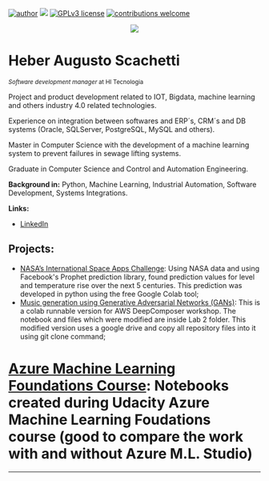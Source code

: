 [![author](https://img.shields.io/badge/author-heber%20augusto-red.svg)](https://www.linkedin.com/in/heberscachetti/) [![](https://img.shields.io/badge/python-3.7+-blue.svg)](https://www.python.org/downloads/release/python-365/) [![GPLv3 license](https://img.shields.io/badge/License-GPLv3-blue.svg)](http://perso.crans.org/besson/LICENSE.html) [![contributions welcome](https://img.shields.io/badge/contributions-welcome-brightgreen.svg?style=flat)](https://github.com/heber-augusto/data-science/issues)

<p align="center">
  <img src="banner.png" >
</p>

# Heber Augusto Scachetti
<sub>*Software development manager* at HI Tecnologia</sub>

Project and product development related to IOT, Bigdata, machine learning and others industry 4.0 related technologies.

Experience on integration between softwares and ERP´s, CRM´s and DB systems (Oracle, SQLServer, PostgreSQL, MySQL and others).

Master in Computer Science with the development of a machine learning system to prevent failures in sewage lifting systems.

Graduate in Computer Science and Control and Automation Engineering.

**Background in:** Python, Machine Learning, Industrial Automation, Software Development, Systems Integrations.

**Links:**
* [LinkedIn](https://www.linkedin.com/in/heberscachetti/)

## Projects:
* [NASA’s International Space Apps Challenge](https://github.com/heber-augusto/planetaagua/blob/master/data/InterfaceDadosNASA.ipynb):  Using NASA data and using Facebook's Prophet prediction library, found prediction values for level and temperature rise over the next 5 centuries. This prediction was developed in python using the free Google Colab tool;
* [Music generation using Generative Adversarial Networks (GANs)](https://github.com/heber-augusto/aws-deepcomposer-samples): This is a colab runnable version for AWS DeepComposer workshop. The notebook and files which were modified are inside Lab 2 folder. This modified version uses a google drive and copy all repository files into it using git clone command;
# [Azure Machine Learning Foundations Course](https://github.com/heber-augusto/udacity-azure-ml-foudations): Notebooks created during Udacity Azure Machine Learning Foudations course (good to compare the work with and without Azure M.L. Studio) 


---




